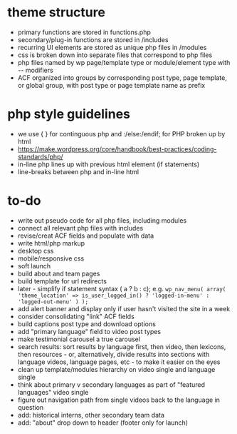 # theme structure

* primary functions are stored in functions.php
* secondary/plug-in functions are stored in /includes
* recurring UI elements are stored as unique php files in /modules
* css is broken down into separate files that correspond to php files
* php files named by wp page/template type or module/element type with -- modifiers
* ACF organized into groups by corresponding post type, page template, or global group, with post type or page template name as prefix 

# php style guidelines

* we use { } for continguous php and :/else:/endif; for PHP broken up by html
* https://make.wordpress.org/core/handbook/best-practices/coding-standards/php/
* in-line php lines up with previous html element (if statements)
* line-breaks between php and in-line html

# to-do

* write out pseudo code for all php files, including modules
* connect all relevant php files with includes
* revise/creat ACF fields and populate with data
* write html/php markup
* desktop css
* mobile/responsive css
* soft launch
* build about and team pages
* build template for url redirects
* later - simplify if statement syntax ( a ? b : c); e.g.
`wp_nav_menu( array(
	'theme_location' => is_user_logged_in() ? 'logged-in-menu' : 'logged-out-menu'
) );`
* add alert banner and display only if user hasn't visited the site in a week
* consider consolidating "link" ACF fields
* build captions post type and download options
* add "primary language" field to video post types
* make testimonial carousel a true carousel
* search results: sort results by language first, then video, then lexicons, then resources - or, alternatively, divide results into sections with language videos, language pages, etc - to make it easier on the eyes
* clean up template/modules hierarchy on video single and language single
* think about primary v secondary languages as part of "featured languages" video single
* figure out navigation path from single videos back to the language in question
* add: historical interns, other secondary team data
* add: "about" drop down to header (footer only for launch)